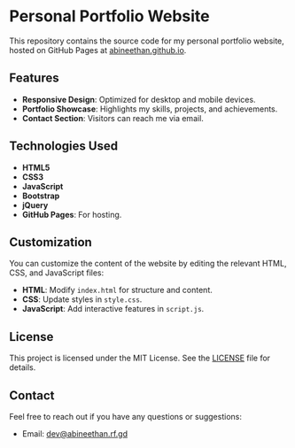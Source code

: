 # Personal Portfolio Website

This repository contains the source code for my personal portfolio website, hosted on GitHub Pages at [abineethan.github.io](https://abineethan.github.io).

## Features
- **Responsive Design**: Optimized for desktop and mobile devices.
- **Portfolio Showcase**: Highlights my skills, projects, and achievements.
- **Contact Section**: Visitors can reach me via email.

## Technologies Used
- **HTML5**
- **CSS3**
- **JavaScript**
- **Bootstrap**
- **jQuery**
- **GitHub Pages**: For hosting.

## Customization
You can customize the content of the website by editing the relevant HTML, CSS, and JavaScript files:
- **HTML**: Modify `index.html` for structure and content.
- **CSS**: Update styles in `style.css`.
- **JavaScript**: Add interactive features in `script.js`.

## License
This project is licensed under the MIT License. See the [LICENSE](LICENSE) file for details.

## Contact
Feel free to reach out if you have any questions or suggestions:
- Email: [dev@abineethan.rf.gd](mailto:dev@abineethan.rf.gd)
